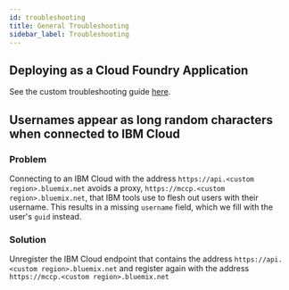 ```yaml
---
id: troubleshooting
title: General Troubleshooting
sidebar_label: Troubleshooting 
---
```


## Deploying as a Cloud Foundry Application
See the custom troubleshooting guide [here](cloud-foundry/cf-troubleshooting).

## Usernames appear as long random characters when connected to IBM Cloud

### Problem
Connecting to an IBM Cloud with the address `https://api.<custom region>.bluemix.net` avoids a proxy, `https://mccp.<custom region>.bluemix.net`,
that IBM tools use to flesh out users with their username. This results in a missing `username` field, which we fill with the user's `guid`
instead. 

### Solution
Unregister the IBM Cloud endpoint that contains the address `https://api.<custom region>.bluemix.net` and register again with the address
`https://mccp.<custom region>.bluemix.net`

